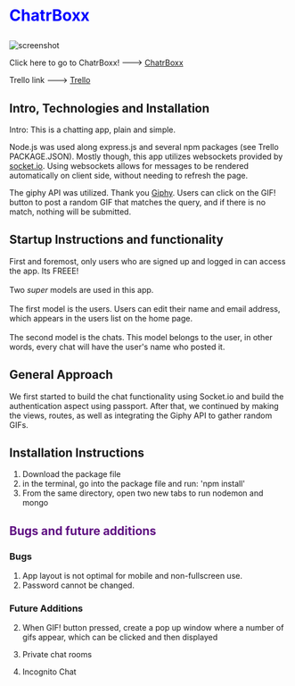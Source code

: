 # <p style= 'color: blue'>ChatrBoxx</p>



![screenshot](/Users/Mark/code/wdi/projects/ChatrBox/screenshot.png)

Click here to go to ChatrBoxx! ---> <a href='https://chatrboxx.herokuapp.com/'>ChatrBoxx</a>

Trello link ---> <a href='https://trello.com/b/LDeR7xz5/project-4-chatrbox'>Trello </a>


## Intro, Technologies and Installation
Intro: This is a chatting app, plain and simple. <br/>

Node.js was used along express.js and several npm packages (see Trello PACKAGE.JSON). Mostly though, this app utilizes websockets provided by  <a href='https://socket.io/'>socket.io</a>. Using websockets allows for messages to be rendered automatically on client side, without needing to refresh the page.</br>

The giphy API was utilized. Thank you <a href='https://giphy.com/'>Giphy</a>. Users can click on the GIF! button to post a random GIF that matches the query, and if there is no match, nothing will be submitted.


## Startup Instructions and functionality
First and foremost, only users who are signed up and logged in can access the app. Its FREEE! <br/><br/>
Two <i> super </i> models are used in this app.  </br></br> The first model is the users. Users can edit their name and email address, which appears in the users list on the home page. </br> </br>
The second model is the chats. This model belongs to the user, in other words, every chat will have the user's name who posted it.

## General Approach

We first started to build the chat functionality using Socket.io and build the authentication aspect using passport. After that, we continued by making the views, routes, as well as integrating the Giphy API to gather random GIFs. 



## Installation Instructions

1. Download the package file 
2. in the terminal, go into the package file and run: 'npm install'
3. From the same directory, open two new tabs to run nodemon and mongo

## <p style= 'color: #5f0f82'>Bugs and future additions</p>
### Bugs 
1. App layout is not optimal for mobile and non-fullscreen use.
2. Password cannot be changed.

### Future Additions
 

2. When GIF! button pressed, create a pop up window where a number of gifs appear, which can be clicked and then displayed </br>

3. Private chat rooms </br>
4. Incognito Chat
